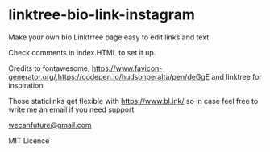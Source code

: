 # linktree-bio-link-instagram
Make your own bio Linktrree page easy to edit links and text

Check comments in index.HTML to set it up. 

Credits to fontawesome, https://www.favicon-generator.org/,https://codepen.io/hudsonperalta/pen/deGgE and linktree for inspiration 

Those staticlinks get flexible with https://www.bl.ink/ so in case feel free to write me an email if you need support

wecanfuture@gmail.com

MIT Licence 
